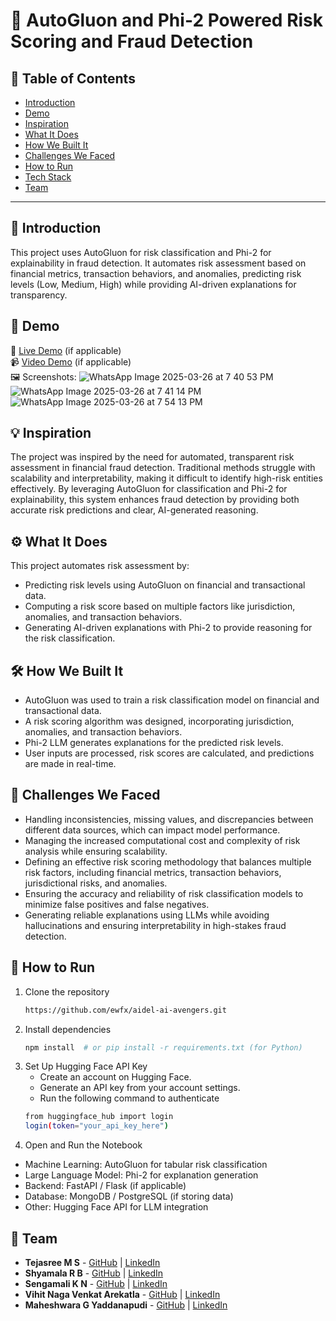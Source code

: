 # 🚀 AutoGluon and Phi-2 Powered Risk Scoring and Fraud Detection

## 📌 Table of Contents
- [Introduction](#introduction)
- [Demo](#demo)
- [Inspiration](#inspiration)
- [What It Does](#what-it-does)
- [How We Built It](#how-we-built-it)
- [Challenges We Faced](#challenges-we-faced)
- [How to Run](#how-to-run)
- [Tech Stack](#tech-stack)
- [Team](#team)

---

## 🎯 Introduction
This project uses AutoGluon for risk classification and Phi-2 for explainability in fraud detection. It automates risk assessment based on financial metrics, transaction behaviors, and anomalies, predicting risk levels (Low, Medium, High) while providing AI-driven explanations for transparency.

## 🎥 Demo
🔗 [Live Demo](#) (if applicable)  
📹 [Video Demo](#) (if applicable)  
🖼️ Screenshots:
![WhatsApp Image 2025-03-26 at 7 40 53 PM](https://github.com/user-attachments/assets/dfce44d0-cba9-47cc-a5d8-18d464859720)
![WhatsApp Image 2025-03-26 at 7 41 14 PM](https://github.com/user-attachments/assets/45363822-2550-4e52-bec8-1f1343a64e9d)
![WhatsApp Image 2025-03-26 at 7 54 13 PM](https://github.com/user-attachments/assets/23b1ee01-68b6-4f60-8781-19168bbf95d0)

## 💡 Inspiration
The project was inspired by the need for automated, transparent risk assessment in financial fraud detection. Traditional methods struggle with scalability and interpretability, making it difficult to identify high-risk entities effectively. By leveraging AutoGluon for classification and Phi-2 for explainability, this system enhances fraud detection by providing both accurate risk predictions and clear, AI-generated reasoning.

## ⚙️ What It Does
This project automates risk assessment by:
- Predicting risk levels using AutoGluon on financial and transactional data.
- Computing a risk score based on multiple factors like jurisdiction, anomalies, and transaction behaviors.
- Generating AI-driven explanations with Phi-2 to provide reasoning for the risk classification.

## 🛠️ How We Built It
- AutoGluon was used to train a risk classification model on financial and transactional data.
- A risk scoring algorithm was designed, incorporating jurisdiction, anomalies, and transaction behaviors.
- Phi-2 LLM generates explanations for the predicted risk levels.
- User inputs are processed, risk scores are calculated, and predictions are made in real-time.

## 🚧 Challenges We Faced
- Handling inconsistencies, missing values, and discrepancies between different data sources, which can impact model performance.
- Managing the increased computational cost and complexity of risk analysis while ensuring scalability.
- Defining an effective risk scoring methodology that balances multiple risk factors, including financial metrics, transaction behaviors, jurisdictional risks, and anomalies.
- Ensuring the accuracy and reliability of risk classification models to minimize false positives and false negatives.
- Generating reliable explanations using LLMs while avoiding hallucinations and ensuring interpretability in high-stakes fraud detection.

## 🏃 How to Run
1. Clone the repository  
   ```sh
   https://github.com/ewfx/aidel-ai-avengers.git
   ```
2. Install dependencies  
   ```sh
   npm install  # or pip install -r requirements.txt (for Python)
   ```
3. Set Up Hugging Face API Key
   - Create an account on Hugging Face.
   - Generate an API key from your account settings.
   - Run the following command to authenticate
   ```sh
   from huggingface_hub import login
   login(token="your_api_key_here")
   ```
4. Open and Run the Notebook
- Machine Learning: AutoGluon for tabular risk classification
- Large Language Model: Phi-2 for explanation generation
- Backend: FastAPI / Flask (if applicable)
- Database: MongoDB / PostgreSQL (if storing data)
- Other: Hugging Face API for LLM integration

## 👥 Team
- **Tejasree M S** - [GitHub](https://github.com/tejasree1505) | [LinkedIn](#)
- **Shyamala R B** - [GitHub](https://github.com/rbshyamala) | [LinkedIn](#)
- **Sengamali K N** - [GitHub](https://github.com/) | [LinkedIn](#)
- **Vihit Naga Venkat Arekatla** - [GitHub](https://github.com/) | [LinkedIn](#)
- **Maheshwara G Yaddanapudi** - [GitHub](https://github.com/) | [LinkedIn](#)
